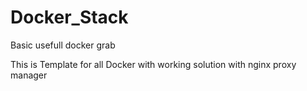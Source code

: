 # Docker_Stack
Basic usefull docker grab

This is Template for all Docker with working solution with nginx proxy manager